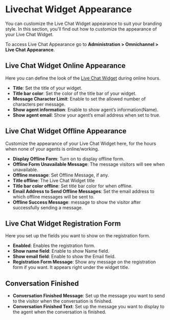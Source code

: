 # Livechat Widget Appearance

You can customize the Live Chat Widget appearance to suit your branding style. In this section, you'll find out how to customize the appearance of your Live Chat Widget.

To access Live Chat Appearance go to **Administration > Omnichannel > Live Chat Appearance**.

## Live Chat Widget Online Appearance

Here you can define the look of the [Live Chat Widget](livechat-widget-installation/) during online hours.

* **Title**: Set the title of your widget.
* **Title bar color**: Set the color of the title bar of your widget.
* **Message Character Limit**: Enable to set the allowed number of characters per message.
* **Show agent information**: Enable to show agent’s information(Name).
* **Show agent email**: Show your agent’s email address when set to true.

## Live Chat Widget Offline Appearance

Customize the appearance of your Live Chat Widget here, for the hours when none of your agents is online/working.

* **Display Offline Form**: Turn on to display offline form.
* **Offline Form Unavailable Message**: The message visitors will see when unavailable.
* **Offline message**: Set Offline Message, if any.
* **Title offline**: The Live Chat Widget title
* **Title bar color offline**: Set title bar color for when offline.
* **Email Address to Send Offline Messages**: Set the email address to which offline messages will be sent to.
* **Offline Success Message**: message to show the visitor after successfully sending a message.

## Live Chat Widget Registration Form

Here you set up the fields you want to show on the registration form.

* **Enabled**: Enables the registration form.
* **Show name field**: Enable to show Name field.
* **Show email field**: Enable to show the Email field.
* **Registration Form Message**: Show any message on the registration form if you want. It appears right under the widget title.

## Conversation Finished

* **Conversation Finished Message**: Set up the message you want to send to the visitor when the conversation is finished.
* **Conversation Finished Text**: Set up the message you want to display to the agent when the conversation is finished.
